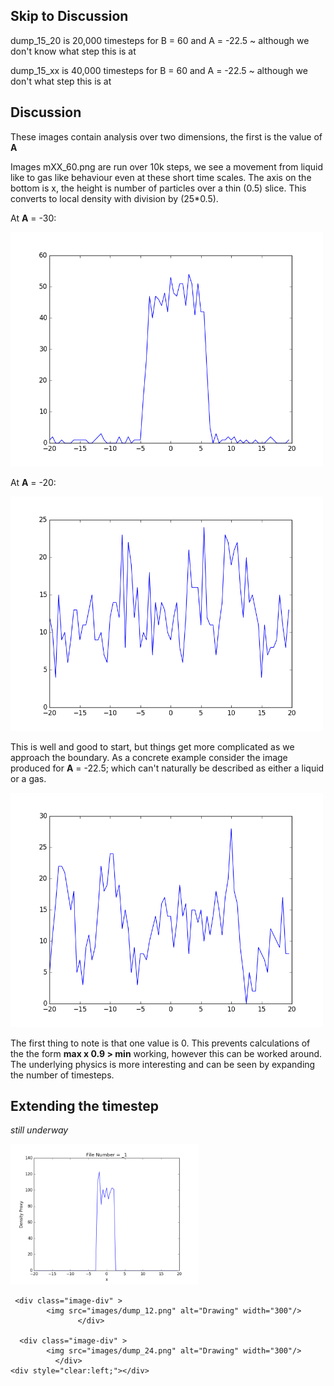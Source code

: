 ## Skip to Discussion 

dump_15_20 is 20,000 timesteps for B = 60 and A = -22.5 ~ although we don't know what step this is at

dump_15_xx is 40,000 timesteps for B = 60 and A = -22.5 ~ although we don't what step this is at

## Discussion

These images contain analysis over two dimensions, the first is the value of **A**

Images mXX_60.png are run over 10k steps, we see a movement from liquid like to gas like behaviour even at these short time scales. The axis on the bottom is x, the height is number of particles over a thin (0.5) slice. This converts to local density with division by (25*0.5).

At **A** = -30: 

<img src="images/m30_60.png" alt="Drawing" width="500"/>

At **A** = -20:

<img src="images/m20_60.png" alt="Drawing" width="500"/>

This is well and good to start, but things get more complicated as we approach the boundary. As a concrete example consider the image produced for **A** = -22.5; which can't naturally be described as either a liquid or a gas.

<img src="images/m22.5_60.png" alt="Drawing" width="500"/>

The first thing to note is that one value is 0. This prevents calculations of the the form **max x 0.9 > min** working, however this can be worked around. The underlying physics is more interesting and can be seen by expanding the number of timesteps.

## Extending the timestep

_still underway_

<div id="banner" style="overflow: hidden; ">
     <div class="image-div" >
            <img src="images/dump_1.png" alt="Drawing" width="300"/>
        </div>

     <div class="image-div" >
            <img src="images/dump_12.png" alt="Drawing" width="300"/>
                   </div>

      <div class="image-div" >
            <img src="images/dump_24.png" alt="Drawing" width="300"/>
              </div>
    <div style="clear:left;"></div>
</div>

